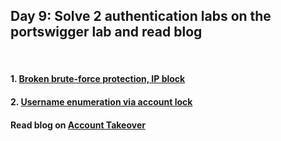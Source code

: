 <h2> Day 9: Solve 2 authentication labs on the portswigger lab and read blog </h2>

</br>

#### 1. [Broken brute-force protection, IP block](https://portswigger.net/web-security/authentication/password-based/lab-broken-bruteforce-protection-ip-block)
#### 2. [Username enumeration via account lock](https://portswigger.net/web-security/authentication/password-based/lab-username-enumeration-via-account-lock)

#### Read blog on [Account Takeover](https://blog.securitybreached.org/2020/01/22/user-account-takeover-via-signup-feature-bug-bounty-poc/)

